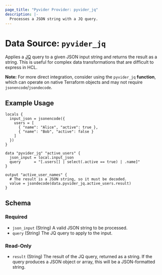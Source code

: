 ```yaml
---
page_title: "Pyvider Provider: pyvider_jq"
description: |-
  Processes a JSON string with a JQ query.
---
```


# Data Source: `pyvider_jq`

Applies a [JQ](https://jqlang.github.io/jq/) query to a given JSON input string and returns the result as a string. This is useful for complex data transformations that are difficult to express in HCL.

**Note:** For more direct integration, consider using the `pyvider_jq` **function**, which can operate on native Terraform objects and may not require `jsonencode`/`jsondecode`.

## Example Usage

```hcl
locals {
  input_json = jsonencode({
    users = [
      { "name": "Alice", "active": true },
      { "name": "Bob", "active": false }
    ]
  })
}

data "pyvider_jq" "active_users" {
  json_input = local.input_json
  query      = "[.users[] | select(.active == true) | .name]"
}

output "active_user_names" {
  # The result is a JSON string, so it must be decoded.
  value = jsondecode(data.pyvider_jq.active_users.result)
}
```

## Schema

### Required

*   `json_input` (String) A valid JSON string to be processed.
*   `query` (String) The JQ query to apply to the input.

### Read-Only

*   `result` (String) The result of the JQ query, returned as a string. If the query produces a JSON object or array, this will be a JSON-formatted string.
